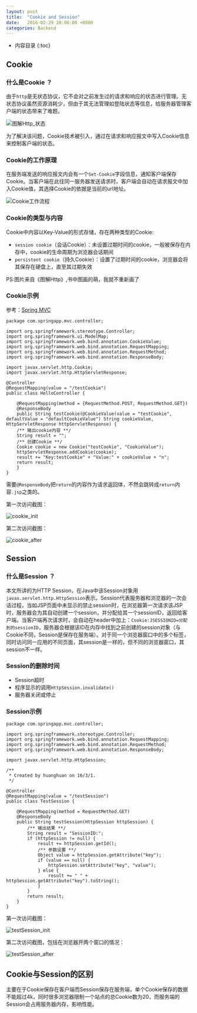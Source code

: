 ```yaml
---
layout: post
title:  "Cookie and Session"
date:   2016-02-29 20:06:00 +0800
categories: Backend
---
```

* 内容目录
{:toc}


## Cookie

### 什么是Cookie ？

由于`http`是无状态协议，它不会对之前发生过的请求和响应的状态进行管理。无状态协议虽然资源消耗少，但由于其无法管理如登陆状态等信息，给服务器管理客户端的状态带来了难题。

![图解Http_状态]({{site.baseurl}}/pics/http.png)

为了解决该问题，Cookie技术被引入，通过在请求和响应报文中写入Cookie信息来控制客户端的状态。

### Cookie的工作原理

在服务端发送的响应报文内会有一个`Set-Cookie`字段信息，通知客户端保存Cookie。当客户端在此往同一服务器发送请求时，客户端会自动在请求报文中加入Cookie值，其选择Cookie的依据是当前的url地址。

![Cookie工作流程]({{site.baseurl}}/pics/http_process.png)

### Cookie的类型与内容

Cookie中内容以Key-Value的形式存储，存在两种类型的Cookie:

+ `session cookie`（会话Cookie）：未设置过期时间的cookie，一般被保存在内存中，cookie的生命周期为浏览器会话期间
+ `persistent cookie`（持久Cookie）：设置了过期时间的cookie，浏览器会将其保存在硬盘上，直至其过期失效

PS:图片来自《图解Http》,书中图画的萌，我就不重新画了

### Cookie示例

参考：[Spring MVC](http://www.importnew.com/15141.html)

	package com.springapp.mvc.controller;

	import org.springframework.stereotype.Controller;
	import org.springframework.ui.ModelMap;
	import org.springframework.web.bind.annotation.CookieValue;
	import org.springframework.web.bind.annotation.RequestMapping;
	import org.springframework.web.bind.annotation.RequestMethod;
	import org.springframework.web.bind.annotation.ResponseBody;

	import javax.servlet.http.Cookie;
	import javax.servlet.http.HttpServletResponse;

	@Controller
	@RequestMapping(value = "/testCookie")
	public class HelloController {

    	@RequestMapping(method = {RequestMethod.POST, RequestMethod.GET})
    	@ResponseBody
    	public String testCookie(@CookieValue(value = "testCookie", defaultValue = "defaultCookieValue") String cookieValue, HttpServletResponse httpServletResponse) {
    	/** 输出cookie内容 **/
    	String result = "";
    	/** 创建Cookie **/
    	Cookie cookie = new Cookie("testCookie", "CookieValue");
    	httpServletResponse.addCookie(cookie);
    	result += "Key:testCookie" + "Value:" + cookieValue + "n";
    	return result;
    	}
    }

需要`@ResponseBody`把`return`的内容作为请求返回体，不然会跳转成`return`内容`.jsp`之类的。

第一次访问截图：

![cookie_init]({{site.baseurl}}/pics/cookie_init.png)

第二次访问截图：

![cookie_after]({{site.baseurl}}/pics/cookie_after.png)

## Session

### 什么是Session ？

本文所讲的为HTTP Session，在Java中该Session对象用`javax.servlet.http.HttpSession`表示。Session代表服务器和浏览器的一次会话过程，当如JSP页面中未显示的禁止session时，在浏览器第一次请求该JSP时，服务器会为其自动创建一个session，并分配给其一个sessionID，返回给客户端。当客户端再次请求时，会自动在header中加上：`Cookie:JSESSIONID=分配到的sessionID`，服务器会根据该ID在内存中找到之前创建的session对象（与Cookie不同，Session是保存在服务端）。对于同一个浏览器窗口中的多个标签，同时访问同一应用的不同页面，其session是一样的，但不同的浏览器窗口，其session不一样。

### Session的删除时间
+ Session超时
+ 程序显示的调用`HttpSession.invalidate()`
+ 服务器关闭或停止

### Session示例

	package com.springapp.mvc.controller;

	import org.springframework.stereotype.Controller;
	import org.springframework.web.bind.annotation.RequestMapping;
	import org.springframework.web.bind.annotation.RequestMethod;
	import org.springframework.web.bind.annotation.ResponseBody;

	import javax.servlet.http.HttpSession;

	/**
	 * Created by huanghuan on 16/3/1.
	 */

	@Controller
	@RequestMapping(value = "/testSession")
	public class TestSession {

	    @RequestMapping(method = RequestMethod.GET)
	    @ResponseBody
	    public String testSession(HttpSession httpSession) {
	        /** 输出结果 **/
	        String result = "SessionID:";
	        if (httpSession != null) {
	            result += httpSession.getId();
	            /** 参数设置 **/
	            Object value = httpSession.getAttribute("key");
	            if (value == null) {
	                httpSession.setAttribute("key", "value");
	            } else {
	                result += " " + httpSession.getAttribute("key").toString();
	            }
	        }
	        return result;
	    }
	}

第一次访问截图：

![testSession_init]({{site.baseurl}}/pics/testSession_init.png)

第二次访问截图，包括在浏览器开两个窗口的情况：

![testSession_after]({{site.baseurl}}/pics/testSession_after.png)

## Cookie与Session的区别

主要在于Cookie保存在客户端而Session保存在服务端，单个Cookie保存的数据不能超过4k，同时很多浏览器限制一个站点的总Cookie数为20，而服务端的Session会占用服务器内存，影响性能。
